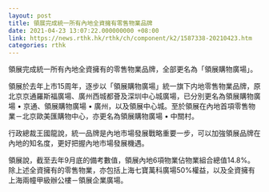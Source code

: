 ```yaml
---
layout: post
title: 領展完成統一所有內地全資擁有零售物業品牌
date: 2021-04-23 13:07:22.000000000 +08:00
link: https://news.rthk.hk/rthk/ch/component/k2/1587338-20210423.htm
categories: rthk
---
```


領展完成統一所有內地全資擁有的零售物業品牌，全部更名為「領展購物廣場」。

領展於去年上市15周年，逐步以「領展購物廣場」統一旗下内地零售物業品牌，原北京京通羅斯福廣場、廣州西城都薈及深圳中心城廣場，已分別更名為領展購物廣場 • 京通、領展購物廣場 • 廣州，以及領展中心城。至於領展在內地首項零售物業－北京歐美匯購物中心，亦更名為領展購物廣場 • 中關村。

行政總裁王國龍說，統一品牌是內地市場發展戰略重要一步，可以加強領展品牌在內地的知名度，更好把握內地市場發展機遇。

領展說，截至去年9月底的備考數值，領展內地6項物業佔物業組合總值14.8%。除上述全資擁有的零售物業，亦包括上海七寶萬科廣場50%權益，以及全資擁有上海兩幢甲級辦公樓－領展企業廣場。

